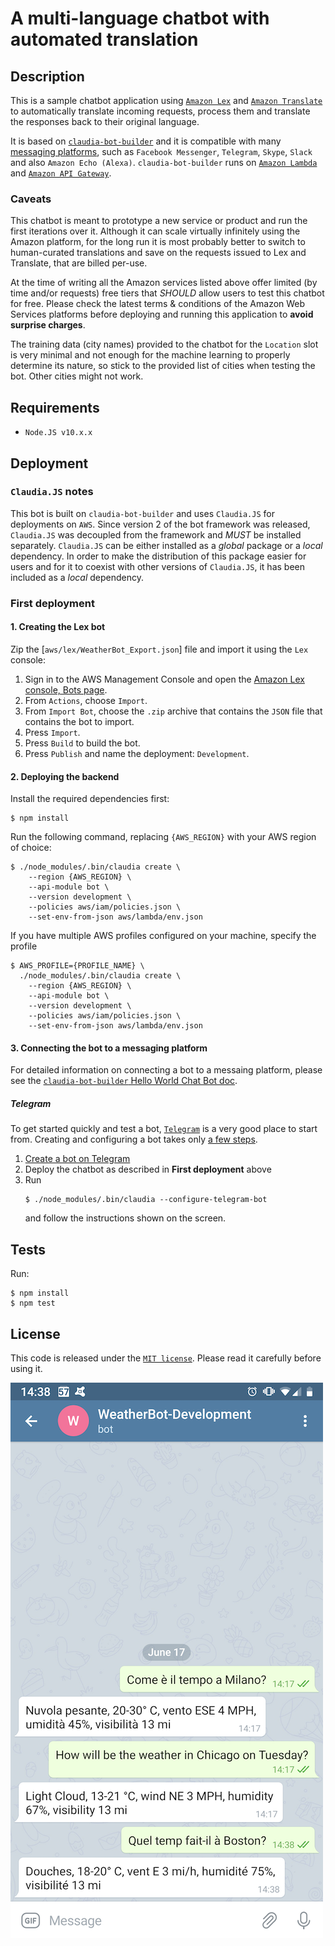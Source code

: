 # A multi-language chatbot with automated translation


## Description

This is a sample chatbot application using [`Amazon Lex`](https://aws.amazon.com/lex/)
and [`Amazon Translate`](https://aws.amazon.com/translate/) to automatically translate
incoming requests, process them and translate the responses back to their original language.

It is based on [`claudia-bot-builder`](https://github.com/claudiajs/claudia-bot-builder)
and it is compatible with many
[messaging platforms](https://github.com/claudiajs/claudia-bot-builder#supported-platforms),
such as `Facebook Messenger`, `Telegram`, `Skype`, `Slack` and also `Amazon Echo (Alexa)`.
`claudia-bot-builder` runs on [`Amazon Lambda`](https://aws.amazon.com/lambda/) and
[`Amazon API Gateway`](https://aws.amazon.com/api-gateway/).

### Caveats

This chatbot is meant to prototype a new service or product and run the first iterations
over it. Although it can scale virtually infinitely using the Amazon platform, for the long
run it is most probably better to switch to human-curated translations and save on the
requests issued to Lex and Translate, that are billed per-use.

At the time of writing all the Amazon services listed above offer limited (by time and/or
requests) free tiers that *SHOULD* allow users to test this chatbot for free. Please
check the latest terms & conditions of the Amazon Web Services platforms before deploying
and running this application to **avoid surprise charges**.

The training data (city names) provided to the chatbot for the `Location` slot is very
minimal and not enough for the machine learning to properly determine its nature, so
stick to the provided list of cities when testing the bot. Other cities might not work.


## Requirements

 * `Node.JS v10.x.x`


## Deployment

### `Claudia.JS` notes

This bot is built on `claudia-bot-builder` and uses `Claudia.JS`
for deployments on `AWS`. Since version 2 of the bot framework
was released, `Claudia.JS` was decoupled from the framework
and *MUST* be installed separately. `Claudia.JS` can be either
installed as a *global* package or a *local* dependency.
In order to make the distribution of this package easier for
users and for it to coexist with other versions of `Claudia.JS`,
it has been included as a *local* dependency.

### First deployment

#### 1. Creating the Lex bot

Zip the [`aws/lex/WeatherBot_Export.json`] file and import it
using the `Lex` console:

 1. Sign in to the AWS Management Console and open the [Amazon Lex console, Bots page](https://console.aws.amazon.com/lex/home?#bots:).
 2. From `Actions`, choose `Import`.
 3. From `Import Bot`, choose the `.zip` archive that contains the `JSON` file that contains the bot to import.
 4. Press `Import`.
 5. Press `Build` to build the bot.
 6. Press `Publish` and name the deployment: `Development`.

#### 2. Deploying the backend

Install the required dependencies first:

```
$ npm install
```

Run the following command, replacing `{AWS_REGION}` with your
AWS region of choice:

```
$ ./node_modules/.bin/claudia create \
    --region {AWS_REGION} \
    --api-module bot \
    --version development \
    --policies aws/iam/policies.json \
    --set-env-from-json aws/lambda/env.json
```

If you have multiple AWS profiles configured on your machine,
specify the profile

```
$ AWS_PROFILE={PROFILE_NAME} \
  ./node_modules/.bin/claudia create \
    --region {AWS_REGION} \
    --api-module bot \
    --version development \
    --policies aws/iam/policies.json \
    --set-env-from-json aws/lambda/env.json
```

#### 3. Connecting the bot to a messaging platform

For detailed information on connecting a bot to a messaing
platform, please see the
[`claudia-bot-builder` Hello World Chat Bot doc](https://claudiajs.com/tutorials/hello-world-chatbot.html).

##### Telegram

To get started quickly and test a bot, [`Telegram`](https://telegram.org)
is a very good place to start from. Creating and configuring a bot takes
only [a few steps](https://core.telegram.org/bots#3-how-do-i-create-a-bot).

 1. [Create a bot on Telegram](doc/telegram.md)
 2. Deploy the chatbot as described in **First deployment** above
 3. Run
    ```
    $ ./node_modules/.bin/claudia --configure-telegram-bot
    ```
    and follow the instructions shown on the screen.


## Tests

Run:

```
$ npm install
$ npm test
```

## License

This code is released under the [`MIT license`](LICENSE).
Please read it carefully before using it.

![Screenshot on Telegram](doc/img/telegram.png)

